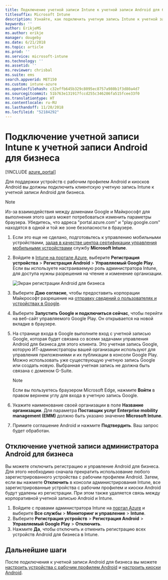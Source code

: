 ```yaml
---
title: Подключение учетной записи Intune к учетной записи Android для бизнеса
titlesuffix: Microsoft Intune
description: Узнайте, как подключить учетную запись Intune к учетной записи Android для бизнеса.
keywords: ''
author: ErikjeMS
ms.author: erikje
manager: dougeby
ms.date: 6/21/2018
ms.topic: article
ms.prod: ''
ms.service: microsoft-intune
ms.technology: ''
ms.assetid: ''
ms.reviewer: chrisbal
ms.suite: ems
search.appverid: MET150
ms.custom: intune-azure
ms.openlocfilehash: c32effb645b329c8095ec8757a980b1f3d80a4d7
ms.sourcegitcommit: 51b763e131917fccd255c346286fa515fcee33f0
ms.translationtype: HT
ms.contentlocale: ru-RU
ms.lasthandoff: 11/20/2018
ms.locfileid: "52184292"
---
```

# <a name="connect-your-intune-account-to-your-android-enterprise-account"></a>Подключение учетной записи Intune к учетной записи Android для бизнеса

[!INCLUDE [azure_portal](./includes/azure_portal.md)]

Для поддержки устройств с рабочим профилем Android и киосков Android вы должны подключить клиентскую учетную запись Intune к учетной записи Android для бизнеса. 

> [!NOTE]
> Из-за взаимодействия между доменами Google и Майкрософт для выполнения этого шага может потребоваться изменить параметры браузера.  Убедитесь, что адреса "portal.azure.com" и "play.google.com" находятся в одной и той же зоне безопасности в браузере.

1. Если это еще не сделано, подготовьтесь к управлению мобильными устройствами, [задав в качестве центра сертификации управления мобильными устройствами](mdm-authority-set.md) службу **Microsoft Intune**.
2. Войдите в [Intune на портале Azure](https://aka.ms/intuneportal), выберите **Регистрация устройства** > **Регистрация Android** > **Управляемый Google Play**.  Если вы используете настраиваемую роль администратора Intune, для доступа нужны разрешения на чтение и изменение организации.
   
   ![Экран регистрации Android для бизнеса](./media/android-work-bind.png)

3. Выберите **Даю согласие**, чтобы предоставить корпорации Майкрософт разрешение на [отправку сведений о пользователях и устройствах в Google](data-intune-sends-to-google.md). 
   
4. Выберите **Запустить Google и подключиться сейчас**, чтобы перейти на веб-сайт управляемого Google Play. Он открывается на новой вкладке в браузере.
  
5. На странице входа в Google выполните вход с учетной записью Google, которая будет связана со всеми задачами управления Android для бизнеса для этого клиента. Это учетная запись Google, которую ИТ-администраторы вашей организации используют для управления приложениями и их публикации в консоли Google Play. Можно использовать уже существующую учетную запись Google или создать новую. Выбранная учетная запись не должна быть связана с доменом G-Suite.
    
    > [!Note]
    > Если вы пользуетесь браузером Microsoft Edge, нажмите **Войти** в правом верхнем углу для входа в учетную запись Google.

6. Укажите наименование своей организации в поле **Название организации**. Для параметра **Поставщик услуг Enterprise mobility management (EMM)** должно быть указано значение **Microsoft Intune**.

7. Примите соглашение Android и нажмите **Подтвердить**. Ваш запрос будет обработан.

## <a name="disconnect-your-android-enterprise-administrative-account"></a>Отключение учетной записи администратора Android для бизнеса

Вы можете отключить регистрацию и управление Android для бизнеса. Для этого необходимо сначала прекратить использование любого зарегистрированного устройства с рабочим профилем Android. Затем, если вы нажмете **Отключить** в консоли администрирования Intune, все зарегистрированные устройства с рабочим профилем и киоски Android будут удалены из регистрации. При этом также удаляется связь между корпоративной учетной записью Android и Intune.

1. Войдите с правами администратора Intune на [портал Azure](https://portal.azure.com) и выберите **Все службы** > **Мониторинг и управление** > **Intune**.
2. Выберите **Регистрация устройств** > **Регистрация Android** > **Управляемый Google Play** > **Отключить**.
3. Нажмите **Да**, чтобы отключить и отменить регистрацию всех устройств Android для бизнеса в Intune.

## <a name="next-steps"></a>Дальнейшие шаги

После подключения к учетной записи Android для бизнеса вы можете [настроить устройства с рабочим профилем Android](android-work-profile-enroll.md) и [настроить киоски Android](android-kiosk-enroll.md).
